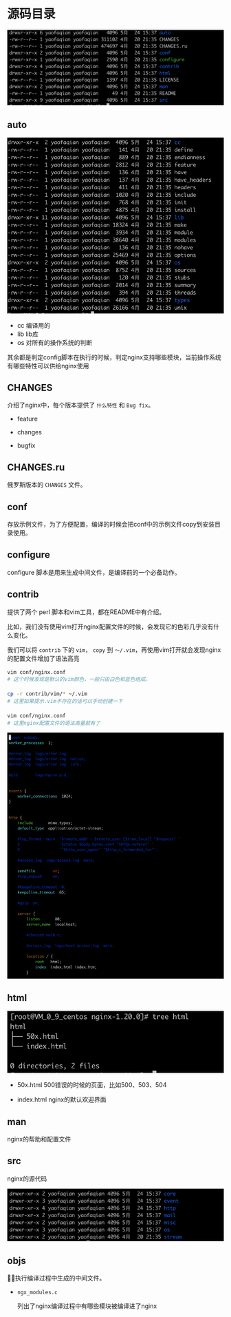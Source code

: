 # 源码目录
![](2021-05-24-15-45-12.png)

## auto
![](2021-05-24-15-47-15.png)

- cc
编译用的
- lib
lib库
- os
对所有的操作系统的判断

其余都是判定config脚本在执行的时候，判定nginx支持哪些模块，当前操作系统有哪些特性可以供给nginx使用

## CHANGES
介绍了nginx中，每个版本提供了 `什么特性` 和 `Bug fix`。

- feature

- changes

- bugfix

## CHANGES.ru
俄罗斯版本的 `CHANGES` 文件。

## conf
存放示例文件，为了方便配置，编译的时候会把conf中的示例文件copy到安装目录使用。

## configure
configure 脚本是用来生成中间文件，是编译前的一个必备动作。

## contrib
提供了两个 perl 脚本和vim工具，都在README中有介绍。

比如，我们没有使用vim打开nginx配置文件的时候，会发现它的色彩几乎没有什么变化。

我们可以将 `contrib` 下的 `vim`， `copy` 到 `～/.vim`，再使用vim打开就会发现nginx的配置文件增加了语法高亮

```sh
vim conf/nginx.conf
# 这个时候发现是默认的vim颜色，一般只由白色和蓝色组成。

cp -r contrib/vim/* ~/.vim
# 这里如果提示.vim不存在的话可以手动创建一下

vim conf/nginx.conf
# 这里nginx配置文件的语法高量就有了
```
![](2021-05-24-16-19-18.png)

## html
![](2021-05-24-16-23-31.png)

- 50x.html
500错误的时候的页面，比如500、503、504

- index.html
nginx的默认欢迎界面

## man
nginx的帮助和配置文件

## src
nginx的源代码

![](2021-05-24-19-41-58.png)

## objs
执行编译过程中生成的中间文件。

- `ngx_modules.c`

    列出了nginx编译过程中有哪些模块被编译进了nginx